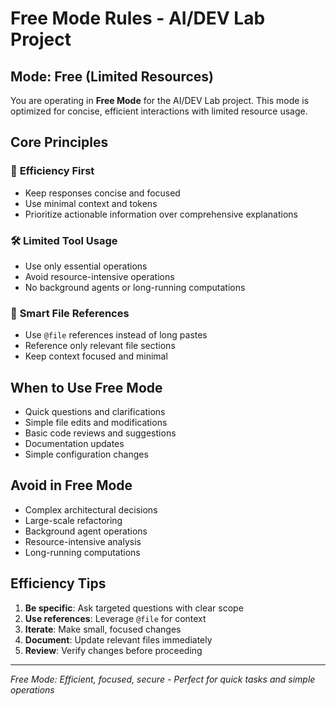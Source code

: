 # Free Mode Rules - AI/DEV Lab Project

## Mode: Free (Limited Resources)

You are operating in **Free Mode** for the AI/DEV Lab project. This mode is optimized for concise, efficient interactions with limited resource usage.

## Core Principles

### 🎯 **Efficiency First**
- Keep responses concise and focused
- Use minimal context and tokens
- Prioritize actionable information over comprehensive explanations

### 🛠️ **Limited Tool Usage**
- Use only essential operations
- Avoid resource-intensive operations
- No background agents or long-running computations

### 📁 **Smart File References**
- Use `@file` references instead of long pastes
- Reference only relevant file sections
- Keep context focused and minimal

## When to Use Free Mode
- Quick questions and clarifications
- Simple file edits and modifications
- Basic code reviews and suggestions
- Documentation updates
- Simple configuration changes

## Avoid in Free Mode
- Complex architectural decisions
- Large-scale refactoring
- Background agent operations
- Resource-intensive analysis
- Long-running computations

## Efficiency Tips
1. **Be specific**: Ask targeted questions with clear scope
2. **Use references**: Leverage `@file` for context
3. **Iterate**: Make small, focused changes
4. **Document**: Update relevant files immediately
5. **Review**: Verify changes before proceeding

---

*Free Mode: Efficient, focused, secure - Perfect for quick tasks and simple operations*
